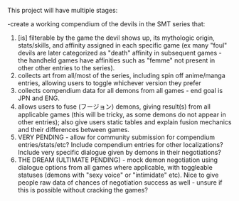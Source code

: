 This project will have multiple stages:

-create a working compendium of the devils in the SMT series that:
1) [is] filterable by the game the devil shows up, its mythologic 
origin, 
stats/skills, and affinity assigned in each specific game (ex many 
"foul" devils are later categorized as "death" affinity in subsequent 
games - the handheld games have affinities such as "femme" not present 
in other other entries to the series).
2) collects art from all/most of the series, including spin off 
anime/manga entries, allowing users to toggle whichever version they prefer
3) collects compendium data for all demons from all games - end goal is 
JPN and ENG.
4) allows users to fuse (フージョン) demons, giving result(s) from all 
applicable games (this will be tricky, as some demons do not appear in 
other entries); also give users static tables and explain fusion mechanics 
and their differences between games.
5) VERY PENDING - allow for community submission for compendium 
entries/stats/etc? Include compendium entries for other localizations? 
Include very specific dialogue given by demons in their negotiations?
6) THE DREAM (ULTIMATE PENDING) - mock demon negotiation using dialogue 
options from all games where applicable, with toggleable statuses (demons 
with "sexy voice" or "intimidate" etc). Nice to give people raw data of 
chances of negotiation success as well - unsure if this is possible without 
cracking the games?


